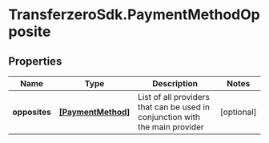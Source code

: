 # TransferzeroSdk.PaymentMethodOpposite

## Properties
Name | Type | Description | Notes
------------ | ------------- | ------------- | -------------
**opposites** | [**[PaymentMethod]**](PaymentMethod.md) | List of all providers that can be used in conjunction with the main provider | [optional] 


